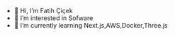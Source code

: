- 👋 Hi, I’m Fatih Çiçek
- 👀 I’m interested in Sofware
- 🌱 I’m currently learning Next.js,AWS,Docker,Three.js  

<!---
fatihcicek0/fatihcicek0 is a ✨ special ✨ repository because its `README.md` (this file) appears on your GitHub profile.
You can click the Preview link to take a look at your changes.
--->
